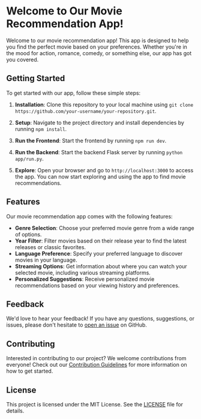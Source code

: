 # Welcome to Our Movie Recommendation App!

Welcome to our movie recommendation app! This app is designed to help you find the perfect movie based on your preferences. Whether you're in the mood for action, romance, comedy, or something else, our app has got you covered.

## Getting Started

To get started with our app, follow these simple steps:

1. **Installation**: Clone this repository to your local machine using `git clone https://github.com/your-username/your-repository.git`.

2. **Setup**: Navigate to the project directory and install dependencies by running `npm install`.

3. **Run the Frontend**: Start the frontend by running `npm run dev`.

4. **Run the Backend**: Start the backend Flask server by running `python app/run.py`.

5. **Explore**: Open your browser and go to `http://localhost:3000` to access the app. You can now start exploring and using the app to find movie recommendations.

## Features

Our movie recommendation app comes with the following features:

- **Genre Selection**: Choose your preferred movie genre from a wide range of options.
- **Year Filter**: Filter movies based on their release year to find the latest releases or classic favorites.
- **Language Preference**: Specify your preferred language to discover movies in your language.
- **Streaming Options**: Get information about where you can watch your selected movie, including various streaming platforms.
- **Personalized Suggestions**: Receive personalized movie recommendations based on your viewing history and preferences.

## Feedback

We'd love to hear your feedback! If you have any questions, suggestions, or issues, please don't hesitate to [open an issue](https://github.com/your-username/your-repository/issues) on GitHub.

## Contributing

Interested in contributing to our project? We welcome contributions from everyone! Check out our [Contribution Guidelines](CONTRIBUTING.md) for more information on how to get started.

## License

This project is licensed under the MIT License. See the [LICENSE](LICENSE) file for details.
